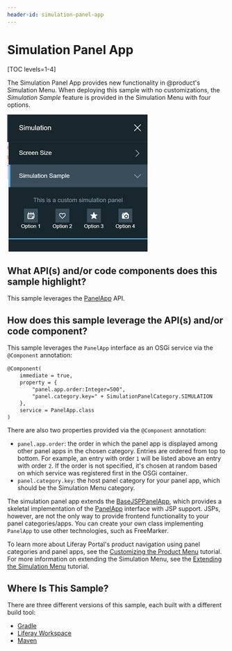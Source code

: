 ```yaml
---
header-id: simulation-panel-app
---
```


# Simulation Panel App

[TOC levels=1-4]

The Simulation Panel App provides new functionality in @product's Simulation
Menu. When deploying this sample with no customizations, the *Simulation Sample*
feature is provided in the Simulation Menu with four options.

![Figure 1: A simulation panel app adds new functionality to the Simulation Menu.](../../../images/simulation-panel-app.png)

## What API(s) and/or code components does this sample highlight?

This sample leverages the
[PanelApp](@app-ref@/web-experience/latest/javadocs/com/liferay/application/list/PanelApp.html)
API.

## How does this sample leverage the API(s) and/or code component?

This sample leverages the `PanelApp` interface as an OSGi service via the
`@Component` annotation:

    @Component(
        immediate = true,
        property = {
            "panel.app.order:Integer=500",
            "panel.category.key=" + SimulationPanelCategory.SIMULATION
        },
        service = PanelApp.class
    )

There are also two properties provided via the `@Component` annotation:

- `panel.app.order`: the order in which the panel app is displayed among other
   panel apps in the chosen category. Entries are ordered from top to bottom.
   For example, an entry with order `1` will be listed above an entry with order
   `2`. If the order is not specified, it's chosen at random based on which
   service was registered first in the OSGi container.
- `panel.category.key`: the host panel category for your panel app, which
   should be the Simulation Menu category.

The simulation panel app extends the
[BaseJSPPanelApp](https://docs.liferay.com/ce/apps/web-experience/latest/javadocs/com/liferay/application/list/BaseJSPPanelApp.html),
which provides a skeletal implementation of the
[PanelApp](https://docs.liferay.com/ce/apps/web-experience/latest/javadocs/com/liferay/application/list/PanelApp.html)
interface with JSP support. JSPs, however, are not the only way to provide
frontend functionality to your panel categories/apps. You can create your own
class implementing `PanelApp` to use other technologies, such as FreeMarker.

To learn more about Liferay Portal's product navigation using panel categories
and panel apps, see the
[Customizing the Product Menu](/docs/7-0/tutorials/-/knowledge_base/t/customizing-the-product-menu)
tutorial. For more information on extending the Simulation Menu, see the
[Extending the Simulation Menu](/docs/7-0/tutorials/-/knowledge_base/t/extending-the-simulation-menu)
tutorial.

## Where Is This Sample?

There are three different versions of this sample, each built with a different
build tool:

- [Gradle](https://github.com/liferay/liferay-blade-samples/tree/7.0/gradle/apps/simulation-panel-app)
- [Liferay Workspace](https://github.com/liferay/liferay-blade-samples/tree/7.0/liferay-workspace/apps/simulation-panel-app)
- [Maven](https://github.com/liferay/liferay-blade-samples/tree/7.0/maven/apps/simulation-panel-app)
